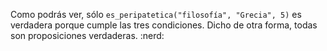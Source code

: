 Como podrás ver, sólo `es_peripatetica("filosofía", "Grecia", 5)` es verdadera porque cumple las tres condiciones. Dicho de otra forma, todas son proposiciones verdaderas. :nerd: